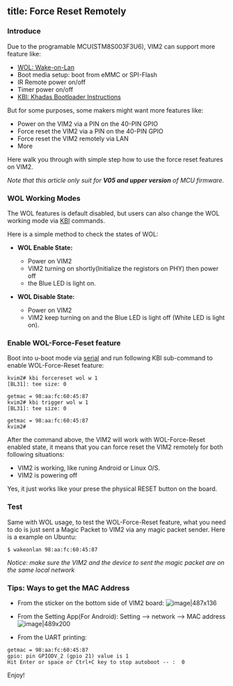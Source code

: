 title: Force Reset Remotely
---

### Introduce
Due to the programable MCU(STM8S003F3U6), VIM2 can support more feature like:
* [WOL: Wake-on-Lan](/vim2/HowtoUseWol.html)
* Boot media setup: boot from eMMC or SPI-Flash
* IR Remote power on/off
* Timer power on/off
* [KBI: Khadas Bootloader Instructions](/vim2/KbiGuidance.html)

But for some purposes, some makers might want more features like:
* Power on the VIM2 via a PIN on the 40-PIN GPIO
* Force reset the VIM2 via a PIN on the 40-PIN GPIO
* Force reset the VIM2 remotely via LAN
* More

Here walk you through with simple step how to use the force reset features on VIM2.

*Note that this article only suit for **V05 and upper version** of MCU firmware.*

### WOL Working Modes
The WOL features is default disabled, but users can also change the WOL working mode via [KBI](/vim2/KbiGuidance.html) commands.

Here is a simple method to check the states of WOL:

* **WOL Enable State:**
  * Power on VIM2
  * VIM2 turning on shortly(Initialize the registors on PHY) then power off
  * the Blue LED is light on.

* **WOL Disable State:**
  * Power on VIM2
  * VIM2 keep turning on and the Blue LED is light off (White LED is light on).

### Enable WOL-Force-Feset feature
Boot into u-boot mode via [serial](/vim2/SetupSerialTool.html) and run following KBI sub-command to enable WOL-Force-Reset feature:
```
kvim2# kbi forcereset wol w 1
[BL31]: tee size: 0

getmac = 98:aa:fc:60:45:87
kvim2# kbi trigger wol w 1
[BL31]: tee size: 0

getmac = 98:aa:fc:60:45:87
kvim2#
```
After the command above, the VIM2 will work with WOL-Force-Reset enabled state, it means that you can force reset the VIM2 remotely for both following situations:
* VIM2 is working, like runing Android or Linux O/S.
* VIM2 is powering off

Yes, it just works like your prese the physical RESET button on the board.

### Test
Same with WOL usage, to test the WOL-Force-Reset feature, what you need to do is just sent a Magic Packet to VIM2 via any magic packet sender. Here is a example on  Ubuntu:
```
$ wakeonlan 98:aa:fc:60:45:87
```

*Notice: make sure the VIM2 and the device to sent the magic packet are on the same local network*

### Tips: Ways to get the MAC Address
* From the sticker on the bottom side of VIM2 board:
![image|487x136](/images/vim2/vim2_mac.jpg)

* From the Setting App(For Android): Setting --> network --> MAC address
![image|489x200](/images/vim2/vim2_android_mac.jpg)

* From the UART printing:
```
getmac = 98:aa:fc:60:45:87
gpio: pin GPIODV_2 (gpio 21) value is 1
Hit Enter or space or Ctrl+C key to stop autoboot -- :  0 
```

Enjoy!
